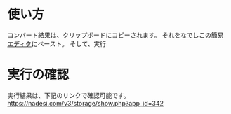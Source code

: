 # 使い方

コンバート結果は、クリップボードにコピーされます。
それを[なでしこの簡易エディタ](https://nadesi.com/doc3/index.php?%E3%81%AA%E3%81%A7%E3%81%97%E3%81%933%E7%B0%A1%E6%98%93%E3%82%A8%E3%83%87%E3%82%A3%E3%82%BF)にペースト。
そして、実行

# 実行の確認

実行結果は、下記のリンクで確認可能です。  
https://nadesi.com/v3/storage/show.php?app_id=342


